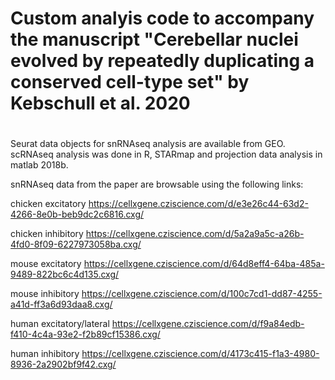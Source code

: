 # Custom analyis code to accompany the manuscript "Cerebellar nuclei evolved by repeatedly duplicating a conserved cell-type set" by Kebschull et al. 2020
#
 
Seurat data objects for snRNAseq analysis are available from GEO.
scRNAseq analysis was done in R, STARmap and projection data analysis in matlab 2018b.


snRNAseq data from the paper are browsable using the following links:

chicken excitatory https://cellxgene.cziscience.com/d/e3e26c44-63d2-4266-8e0b-beb9dc2c6816.cxg/

chicken inhibitory https://cellxgene.cziscience.com/d/5a2a9a5c-a26b-4fd0-8f09-6227973058ba.cxg/

mouse excitatory https://cellxgene.cziscience.com/d/64d8eff4-64ba-485a-9489-822bc6c4d135.cxg/

mouse inhibitory https://cellxgene.cziscience.com/d/100c7cd1-dd87-4255-a41d-ff3a6d93daa8.cxg/

human excitatory/lateral https://cellxgene.cziscience.com/d/f9a84edb-f410-4c4a-93e2-f2b89cf15386.cxg/

human inhibitory https://cellxgene.cziscience.com/d/4173c415-f1a3-4980-8936-2a2902bf9f42.cxg/
